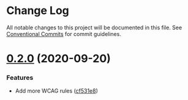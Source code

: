 # Change Log

All notable changes to this project will be documented in this file.
See [Conventional Commits](https://conventionalcommits.org) for commit guidelines.

# [0.2.0](https://github.com/visible/visible/compare/v0.1.0...v0.2.0) (2020-09-20)


### Features

* Add more WCAG rules ([cf531e8](https://github.com/visible/visible/commit/cf531e866f88dace49d921785f032c302705c4d8))
